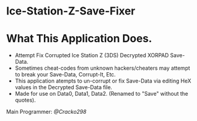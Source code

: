 # Ice-Station-Z-Save-Fixer
# What This Application Does.

- Attempt Fix Corrupted Ice Station Z (3DS) Decrypted XORPAD Save-Data. 
- Sometimes cheat-codes from unknown hackers/cheaters may attempt to break your Save-Data, Corrupt-It, Etc.
- This application atempts to un-corrupt or fix Save-Data via editing HeX values in the Decrypted Save-Data file.
- Made for use on Data0, Data1, Data2. (Renamed to "Save" without the quotes).


Main Programmer: *@Cracko298*
